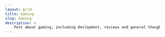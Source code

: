 ```yaml
---
layout: grid
title: Gaming
slug: Gaming
description: >
    Post about gaming, including devlopment, reviews and general thoughts.
---
```



